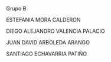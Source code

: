Grupo B

ESTEFANIA MORA CALDERON

DIEGO ALEJANDRO VALENCIA PALACIO

JUAN DAVID ARBOLEDA ARANGO

SANTIAGO ECHAVARRIA PATIÑO
